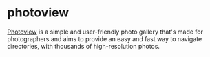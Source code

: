 photoview
=========

[Photoview][1] is a simple and user-friendly photo gallery that's made for
photographers and aims to provide an easy and fast way to navigate directories,
with thousands of high-resolution photos.

[1]: https://photoview.github.io/
